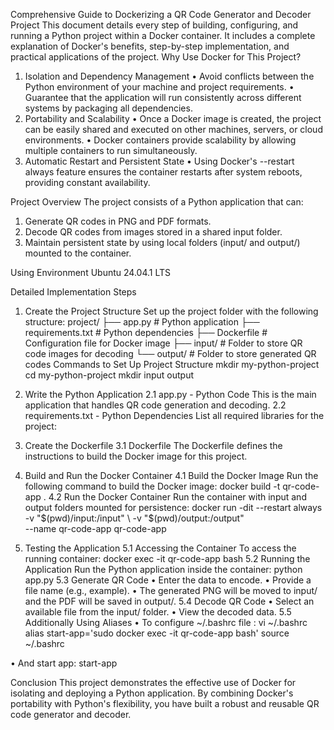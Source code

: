 Comprehensive Guide to Dockerizing a QR Code Generator and Decoder Project
This document details every step of building, configuring, and running a Python project within a Docker container. It includes a complete explanation of Docker's benefits, step-by-step implementation, and practical applications of the project.
Why Use Docker for This Project?
1. Isolation and Dependency Management
•	Avoid conflicts between the Python environment of your machine and project requirements.
•	Guarantee that the application will run consistently across different systems by packaging all dependencies.
2. Portability and Scalability
•	Once a Docker image is created, the project can be easily shared and executed on other machines, servers, or cloud environments.
•	Docker containers provide scalability by allowing multiple containers to run simultaneously.
3. Automatic Restart and Persistent State
•	Using Docker's --restart always feature ensures the container restarts after system reboots, providing constant availability.

Project Overview
The project consists of a Python application that can:
1.	Generate QR codes in PNG and PDF formats.
2.	Decode QR codes from images stored in a shared input folder.
3.	Maintain persistent state by using local folders (input/ and output/) mounted to the container.

Using Environment
       Ubuntu 24.04.1 LTS

Detailed Implementation Steps
1. Create the Project Structure
Set up the project folder with the following structure:
project/
├── app.py              # Python application
├── requirements.txt    # Python dependencies
├── Dockerfile          # Configuration file for Docker image
├── input/              # Folder to store QR code images for decoding
└── output/             # Folder to store generated QR codes
Commands to Set Up Project Structure
mkdir my-python-project
cd my-python-project
mkdir input output

2. Write the Python Application
2.1 app.py - Python Code
This is the main application that handles QR code generation and decoding.
2.2 requirements.txt - Python Dependencies
List all required libraries for the project:

3. Create the Dockerfile
3.1 Dockerfile
The Dockerfile defines the instructions to build the Docker image for this project.

4. Build and Run the Docker Container
4.1 Build the Docker Image
Run the following command to build the Docker image:
docker build -t qr-code-app .
4.2 Run the Docker Container
Run the container with input and output folders mounted for persistence:
docker run -dit --restart always \
  -v "$(pwd)/input:/input" \
  -v "$(pwd)/output:/output" \
  --name qr-code-app qr-code-app

5. Testing the Application
5.1 Accessing the Container
To access the running container:
docker exec -it qr-code-app bash
5.2 Running the Application
Run the Python application inside the container:
python app.py
5.3 Generate QR Code
•	Enter the data to encode.
•	Provide a file name (e.g., example).
•	The generated PNG will be moved to input/ and the PDF will be saved in output/.
5.4 Decode QR Code
•	Select an available file from the input/ folder.
•	View the decoded data.
5.5 Additionally Using Aliases
• To configure ~/.bashrc file :
vi ~/.bashrc
alias start-app='sudo docker exec -it qr-code-app bash'
source ~/.bashrc

• And start app:
start-app
 


Conclusion
This project demonstrates the effective use of Docker for isolating and deploying a Python application. By combining Docker's portability with Python's flexibility, you have built a robust and reusable QR code generator and decoder.



